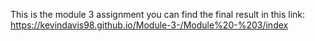 This is the module 3 assignment you can find the final result in this link:
https://kevindavis98.github.io/Module-3-/Module%20-%203/index
